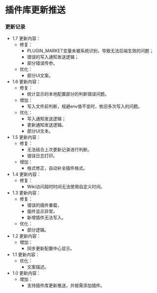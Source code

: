 # 插件库更新推送

### 更新记录
- 1.7 更新内容：
  - 修复：
    - PLUGIN_MARKET变量未被系统识别，导致无法后端生效的问题；
    - 错误的写入通知发送逻辑；
    - 部分错误传参。
  - 优化：
    - 部分UI文案。
- 1.6 更新内容：
  - 修复：
    - 统计显示的本地配置部分的判断错误问题。
  - 增加：
    - 写入文件前判断，规避env值不变时，依旧多次写入的问题。
  - 优化：
    - 写入通知发送逻辑；
    - 更新通知发送逻辑。
    - 部分UI文本。
- 1.5 更新内容：
  - 修复：
    - 无法结合上次更新记录进行判断。
    - 错误日志打印。
  - 增加：
    - 格式修正，自动补全插件格式。
- 1.4 更新内容：
  - 修复：
    - Wiki访问超时时间无法使用自定义时间。
- 1.3 更新内容：
  - 修复：
    - 错误的插件重载，
    - 插件显示异常，
    - 新增插件无法写入。
  - 优化：
    - 部分逻辑。
- 1.2 更新内容：
  - 增加：
    - 同步更新配置中心显示。
- 1.1 更新内容：
  - 优化：
    - 文案描述。
- 1.0 更新内容：
  - 增加：
    - 支持插件库更新推送，并按需添加插件。
